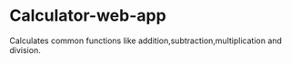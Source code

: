 # Calculator-web-app
Calculates common functions like addition,subtraction,multiplication and division.
